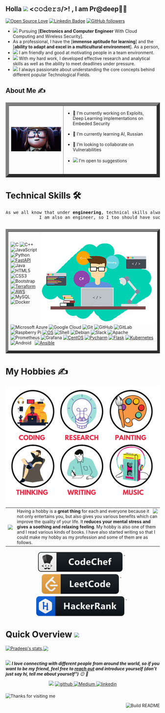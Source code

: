 <!--
**KVSSKPRADEEP/KVSSKPRADEEP** is a ✨ _special_ ✨ repository because its `README.md` (this file) appears on your GitHub profile.

Here are some ideas to get you started:

-->

## Holla <img src="https://github.com/TheDudeThatCode/TheDudeThatCode/blob/master/Assets/Hi.gif" width="20px"> <𝚌𝚘𝚍𝚎𝚛𝚜/>! , I am Pr@deep👨‍🎓
 
[![Open Source Love](https://badges.frapsoft.com/os/v2/open-source.svg?v=103)](https://github.com/KVSSKPRADEEP)
[![Linkedin Badge](https://img.shields.io/badge/-Pradeep%20Kvssk-blue?style=social&logo=Linkedin&logoColor=blue&link=https://www.linkedin.com/in/pradeepkvssk/)](https://www.linkedin.com/in/pradeepkvssk/) 
[![GitHub followers](https://img.shields.io/github/followers/KVSSKPRADEEP?label=Follow&style=social)](https://github.com/KVSSKPRADEEP/?tab=follow)

<ul><li><img src="https://github.com/TheDudeThatCode/TheDudeThatCode/blob/master/Assets/Medal.gif" width="20px">  Pursuing [<b>Electronics and Computer Engineer</b> With Cloud Computing and Wireless Security]. </li><li>As a professional, I have the [<b>immense aptitude for learning</b>] and the [<b>ability to adapt and excel in a multicultural environment</b>]. 
As a person,
 <li><img src="https://github.com/TheDudeThatCode/TheDudeThatCode/blob/master/Assets/Medal.gif" width="20px">    I am friendly and good at motivating people in a team environment.</li> 

 <li><img src="https://github.com/TheDudeThatCode/TheDudeThatCode/blob/master/Assets/Medal.gif" width="20px">   With my hard work, I developed effective research and analytical skills as well as the ability to meet deadlines under pressure.</li>
<li><img src="https://github.com/TheDudeThatCode/TheDudeThatCode/blob/master/Assets/Medal.gif" width="20px">    I always passionate about understanding the core concepts behind different popular Technological Fields.</li>
 </ul>
<div align="left">

</div>  

<!--About Me-->
## About Me ✍
  <table border="10"><tr><td>
 <img src="https://github.com/KVSSKPRADEEP/KVSSKPRADEEP/blob/main/Assests/adventurer_me.gif"> </td><td>
<div><ul>
 <li> 🔭 I’m currently working on Exploits, Deep Learning implementations on Embeded Security </li><br />
 <li> 🌱 I’m currently learning AI, Russian </li><br />
 <li> 👯 I’m looking to collaborate on Vulnerabilities </li><br />
 <li> <img src="https://github.com/TheDudeThatCode/TheDudeThatCode/blob/master/Assets/Rocket.gif" width="18px"> I’m open to suggestions</li>  <br />
 
 </ul>
 </div>
 </td></tr></table>

<!--Header-->
 

<!--technical skills-->

# Technical Skills 🛠 
<p><pre>
As we all know that under <b>engineering</b>, technical skills always provide unique gratitude and passion for any technical guy. So these technical skills of the engineer always help him, in the same way at all the time, Just as Emperors who tries to win a war from his enemies using the weapons and strategies in a war-fare. 
             I am also an engineer, so I too should have such weapons and scriptures, so I  have some technical skills too,  which are the following but I am also in a learning state and learning many tools and technologies under the World Record Holder [<b>Mr. Vimal Daga</b>](https://www.linkedin.com/in/vimaldaga/?originalSubdomain=in) in the one of the best training Program [<b>Arth-the school of technologies</b>](https://rightarth.com/) of [<b>Linux World informatics Pvt Ltd</b>](https://www.linuxworldindia.org/).

</pre>
</p>
<table border="8">
 <tr>
  <td>
<img align="right" src='https://github.com/KVSSKPRADEEP/KVSSKPRADEEP/blob/main/Assests/study.png' ><br />
  
 
![C](https://img.shields.io/badge/-C-000?&logo=C)
![C++](https://img.shields.io/badge/-C++-00599C?style=flat-square&logo=c)
![JavaScript](https://img.shields.io/badge/-JavaScript-black?style=flat-square&logo=javascript)
![Python](https://img.shields.io/badge/-Python-black?style=flat-square&logo=Python)
[![FastAPI](https://img.shields.io/badge/Python_framework-FastAPI-teal?style=flat-square&logo=python&logoColor=white)](https://fastapi.tiangolo.com/)
![Java](https://img.shields.io/badge/-java-E34A86?style=flat-square&logo=java)
![HTML5](https://img.shields.io/badge/-HTML5-E34F26?style=flat-square&logo=html5&logoColor=white)
![CSS3](https://img.shields.io/badge/-CSS3-1572B6?style=flat-square&logo=css3)
![Bootstrap](https://img.shields.io/badge/-Bootstrap-563D7C?style=flat-square&logo=bootstrap)
[![Terraform](https://img.shields.io/badge/Learning-Terraform-623ce4?style=flat-square&logo=terraform&logoColor=white)](https://www.terraform.io/)
[![AWS](https://img.shields.io/badge/Learning-AWS-FF9900?style=flat-square&logo=amazon-aws&logoColor=white)](https://github.com/br3ndonland/awsdev)
![MySQL](https://img.shields.io/badge/-MySQL-black?style=flat-square&logo=mysql)
![Docker](https://img.shields.io/badge/-Docker-black?style=flat-square&logo=docker)
![Microsoft Azure](https://img.shields.io/badge/Microsoft%20Azure-232F7E?style=flat-square&logo=microsoft-azure)
![Google Cloud](https://img.shields.io/badge/Google%20Cloud-black?style=flat-square&logo=google-cloud)
![Git](https://img.shields.io/badge/-Git-black?style=flat-square&logo=git)
![GitHub](https://img.shields.io/badge/-GitHub-181717?style=flat-square&logo=github)
![GitLab](https://img.shields.io/badge/-GitLab-FCA121?style=flat-square&logo=gitlab)
![Raspberry Pi](https://img.shields.io/badge/-Raspberry%20Pi-C51A4A?style=flat-square&logo=Raspberry-Pi)
[![OS](https://img.shields.io/badge/OS-Linux-informational?style=flat-square&logo=linux&logoColor=white)](https://en.wikipedia.org/wiki/Linux)
 ![Shell](https://img.shields.io/badge/-Shell-blasck?style=plastic&logo=Shell)
 ![Debian](https://img.shields.io/badge/-Debian-A80030?style=flat-square&logo=Debian&logoColor=white)
 ![Slack](https://img.shields.io/badge/-Slack-E01563?style=flat-square&logo=Slack&logoColor=white)
 ![Apache](https://img.shields.io/badge/-Apache-D22128?style=flat-square&logo=Apache&logoColor=white)
 ![Prometheus](https://img.shields.io/badge/-Prometheus-000?&logo=Prometheus)
 ![Grafana](https://img.shields.io/badge/-Grafana-000?&logo=Grafana)
 [![CentOS](https://img.shields.io/badge/CentOS-7.0-blue?style=flat-square&logo=CentOS&logoColor=262577)](https://www.centos.org/)
 [![Pycharm](https://img.shields.io/badge/IDE-PyCharm-yellow?style=flat-square&logo=JetBrains)](https://www.jetbrains.com/pycharm/)
 [![Flask](https://img.shields.io/badge/-Flask-000000?style=flat-square&logo=Flask&logoColor=ffffff)](https://flask.palletsprojects.com/)
 [![Kubernetes](https://img.shields.io/badge/-Kubernetes-326CE5?style=flat-square&logo=Kubernetes&logoColor=ffffff)](https://kubernetes.io/)
![Android](https://img.shields.io/badge/-Android-black?logo=android&style=social)&nbsp;&nbsp;
[![Ansible](https://img.shields.io/badge/Learning-Ansible-623ce4?style=flat-square&logo=ansible&logoColor=white)](https://www.ansible.io/)

  </td>
 </tr>
 </table>

 <!--My Hobbies-->
 
 
# My Hobbies ✍
<img src="https://github.com/KVSSKPRADEEP/KVSSKPRADEEP/blob/main/Assests/hobby.png" align="center">
<table><tr><td>
<img align="center" src='https://media2.giphy.com/media/3oEduVMHQ73fg96Nri/giphy.webp?cid=ecf05e470420y1dxyhu0c6fcgzyz4m2jnw5ozsdzi7cwx8c2&rid=giphy.webp&ct=g'>
 </td>
 <td>
Having a hobby is a <b>great</b> <img align='right' src='https://github.com/KVSSKPRADEEP/KVSSKPRADEEP/Assests/hobby.png'><b>thing</b> for each and everyone because it not only entertains you,
but also gives you various benefits which can improve the quality of your life. It <b>reduces your mental stress and gives a soothing and relaxing feeling</b>. My hobby is also one of them and I read various kinds of books. I have also started writing so that I could make my hobby as my profession  and some of them are as follows.
 </td></tr></table>
<p align="center">
  <a href="#">
    <img src="https://raw.githubusercontent.com/AbhishekMaira10/AbhishekMaira10/master/Resources/svg/codechef.svg" alt="codechef" style="vertical-align:top; margin:4px">
  </a>&nbsp;&nbsp;&nbsp;
  
  <a href="#">
    <img src="https://raw.githubusercontent.com/AbhishekMaira10/AbhishekMaira10/master/Resources/svg/leetcode.svg" alt="leetcode" style="vertical-align:top; margin:4px">
  </a>&nbsp;&nbsp;&nbsp;

  <a href="https://www.hackerrank.com/area51">
    <img src="https://raw.githubusercontent.com/AbhishekMaira10/AbhishekMaira10/master/Resources/svg/hackerrank.svg" alt="hackerrank" style="vertical-align:top; margin:4px">
  </a>&nbsp;&nbsp;&nbsp;
  
</p>

<!--Github Progess bar-->

# Quick Overview <img src="https://github.com/TheDudeThatCode/TheDudeThatCode/blob/master/Assets/Earth.gif" width="24px">
    
<a href="https://github.com/KVSSKPRADEEP/github-readme-stats">
  <img align="center" src="https://github-readme-stats.anuraghazra1.vercel.app/api?username=KVSSKPRADEEP&show_icons=true&include_all_commits=true&theme=radical" alt="Pradeep's  stats" />
</a>
<a href="https://github.com/KVSSKPRADEEP/github-readme-stats">
 
  <img align="center" src="https://github-readme-stats.anuraghazra1.vercel.app/api/top-langs/?username=KVSSKPRADEEP&layout=compact&theme=radical" />
</a>

</br>


<!--footer-->

## 
<img src="https://media.giphy.com/media/LnQjpWaON8nhr21vNW/giphy.gif" width="60"> <em>
 <b>I love connecting with different people from around the world, so if you want to be my friend, feel free to [reach out](https://wa.me/+919084369325) and introduce yourself (don’t just say hi, tell me about yourself")</b> 😊 💜</em>

<div align="center"> <img src="https://github.com/TheDudeThatCode/TheDudeThatCode/blob/master/Assets/Handshake.gif" height="32px">
<a href="https://github.com/KVSSKPRADEEP" target="_blank">
<img src=https://img.shields.io/badge/github-%2324292e.svg?&style=for-the-badge&logo=github&logoColor=white alt=github style="margin-bottom: 5px;" />
<a href="https://medium.com/@kvsskpradeep" target="_blank"><img alt="Medium" src="https://img.shields.io/badge/medium-%2312100E.svg?&style=for-the-badge&logo=medium&logoColor=white" />
</a>
<a href="https://linkedin.com/in/pradeepkvssk" target="_blank">
<img src=https://img.shields.io/badge/linkedin-%231E77B5.svg?&style=for-the-badge&logo=linkedin&logoColor=white alt=linkedin style="margin-bottom: 5px;" />
</a>

</div>  

<br/>  
   
<img height="120" alt="Thanks for visiting me" width="100%" src="https://raw.githubusercontent.com/BrunnerLivio/brunnerlivio/master/images/marquee.svg" />

<a href="https://github.com/KVSSKPRADEEP/KVSSKPRADEEP"><img src="https://github.com/simonw/simonw/workflows/Build%20README/badge.svg" align="right" alt="Build README">




